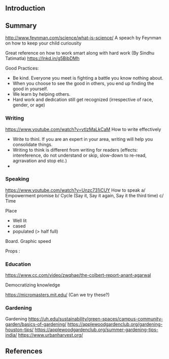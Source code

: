## Introduction

## Summary

http://www.feynman.com/science/what-is-science/ A speach by Feynman on how to keep your child curiousity

Great reference on how to work smart along with hard work (By Sindhu Tatimatla)
https://lnkd.in/g5BibDMh

Good Practices:
- Be kind.  Everyone you meet is fighting a battle you know nothing about.
- When you choose to see the good in others, you end up finding the good in yourself.
- We learn by helping others.
- Hard work and dedication still get recognized (irrespective of race, gender, or age)

### Writing
 
https://www.youtube.com/watch?v=vtIzMaLkCaM       How to write effectively
- Write to thinl. If you are an expert in your area, writing will help you consolidate things.
- Writing to think is different from writing for readers (effects: intereference, do not understand or skip, slow-down to re-read, agrravation and stop etc.)
- 

### Speaking

https://www.youtube.com/watch?v=Unzc731iCUY        How to speak
a/ Empowerment promise
b/ Cycle (Say it, Say it again, Say it the third time)
c/ 
Time 
 
 
Place
- Well lit
- cased
- populated (> half full)
 
Board.
Graphic
speed
 
Props :

### Education

https://www.cc.com/video/zwqhae/the-colbert-report-anant-agarwal

Democratizing knowledge

https://micromasters.mit.edu/ (Can we try these?)


### Gardening

Gardening
https://uh.edu/sustainability/green-spaces/campus-community-garden/basics-of-gardening/
https://applewoodgardenclub.org/gardening-houston-tips/
https://applewoodgardenclub.org/summer-gardening-tips-india/
https://www.urbanharvest.org/

## References

